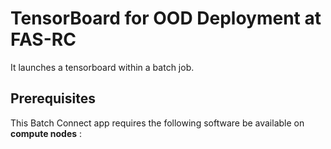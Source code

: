 # TensorBoard for OOD Deployment at FAS-RC

It launches a tensorboard within a batch job.

## Prerequisites
This Batch Connect app requires the following software be available on **compute nodes** :
